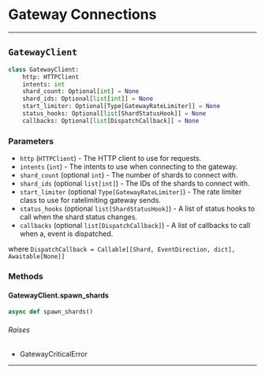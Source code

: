 # Gateway Connections

---

## `GatewayClient`

```py
class GatewayClient:
    http: HTTPClient
    intents: int
    shard_count: Optional[int] = None
    shard_ids: Optional[list[int]] = None
    start_limiter: Optional[Type[GatewayRateLimiter]] = None
    status_hooks: Optional[list[ShardStatusHook]] = None
    callbacks: Optional[list[DispatchCallback]] = None
```

### Parameters

- `http` (`HTTPClient`) - The HTTP client to use for requests.
- `intents` (`int`) - The intents to use when connecting to the gateway.
- `shard_count` (optional `int`) - The number of shards to connect with.
- `shard_ids` (optional `list[int]`) - The IDs of the shards to connect with.
- `start_limiter` (optional `Type[GatewayRateLimiter]`) - The rate limiter class to use for ratelimiting gateway sends.
- `status_hooks` (optional `list[ShardStatusHook]`) - A list of status hooks to call when the shard status changes.
- `callbacks` (optional `list[DispatchCallback]`) - A list of callbacks to call when a, event is dispatched.

where `DispatchCallback = Callable[[Shard, EventDirection, dict], Awaitable[None]]`

### Methods

#### GatewayClient.spawn_shards

```py
async def spawn_shards()
```

###### Raises

- GatewayCriticalError

---
